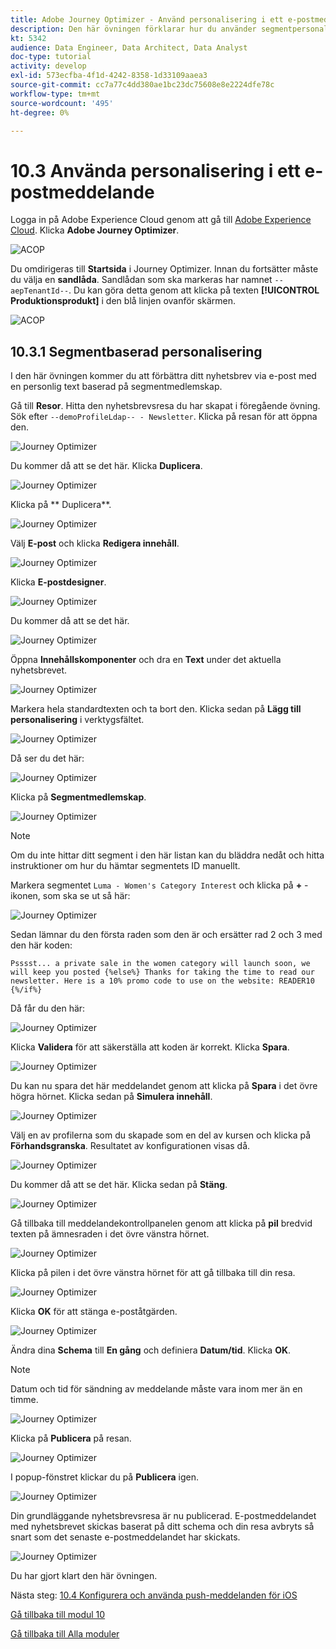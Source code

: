```yaml
---
title: Adobe Journey Optimizer - Använd personalisering i ett e-postmeddelande
description: Den här övningen förklarar hur du använder segmentpersonalisering i ett e-postinnehåll
kt: 5342
audience: Data Engineer, Data Architect, Data Analyst
doc-type: tutorial
activity: develop
exl-id: 573ecfba-4f1d-4242-8358-1d33109aaea3
source-git-commit: cc7a77c4dd380ae1bc23dc75608e8e2224dfe78c
workflow-type: tm+mt
source-wordcount: '495'
ht-degree: 0%

---
```


# 10.3 Använda personalisering i ett e-postmeddelande

Logga in på Adobe Experience Cloud genom att gå till [Adobe Experience Cloud](https://experience.adobe.com). Klicka **Adobe Journey Optimizer**.

![ACOP](../module7/images/acophome.png)

Du omdirigeras till **Startsida** i Journey Optimizer. Innan du fortsätter måste du välja en **sandlåda**. Sandlådan som ska markeras har namnet ``--aepTenantId--``. Du kan göra detta genom att klicka på texten **[!UICONTROL Produktionsprodukt]** i den blå linjen ovanför skärmen.

![ACOP](../module7/images/acoptriglp.png)

## 10.3.1 Segmentbaserad personalisering

I den här övningen kommer du att förbättra ditt nyhetsbrev via e-post med en personlig text baserad på segmentmedlemskap.

Gå till **Resor**. Hitta den nyhetsbrevsresa du har skapat i föregående övning. Sök efter `--demoProfileLdap-- - Newsletter`. Klicka på resan för att öppna den.

![Journey Optimizer](./images/sbp1.png)

Du kommer då att se det här. Klicka **Duplicera**.

![Journey Optimizer](./images/sbp2.png)

Klicka på ** Duplicera**.

![Journey Optimizer](./images/sbp3.png)

Välj **E-post** och klicka **Redigera innehåll**.

![Journey Optimizer](./images/sbp3a.png)

Klicka **E-postdesigner**.

![Journey Optimizer](./images/sbp4.png)

Du kommer då att se det här.

![Journey Optimizer](./images/sbp5.png)

Öppna **Innehållskomponenter** och dra en **Text** under det aktuella nyhetsbrevet.

![Journey Optimizer](./images/sbp6.png)

Markera hela standardtexten och ta bort den. Klicka sedan på **Lägg till personalisering** i verktygsfältet.

![Journey Optimizer](./images/sbp7.png)

Då ser du det här:

![Journey Optimizer](./images/seg1.png)

Klicka på **Segmentmedlemskap**.

![Journey Optimizer](./images/seg2.png)

>[!NOTE]
>
>Om du inte hittar ditt segment i den här listan kan du bläddra nedåt och hitta instruktioner om hur du hämtar segmentets ID manuellt.

Markera segmentet `Luma - Women's Category Interest` och klicka på **+** -ikonen, som ska se ut så här:

![Journey Optimizer](./images/seg3.png)

Sedan lämnar du den första raden som den är och ersätter rad 2 och 3 med den här koden:

``
Psssst... a private sale in the women category will launch soon, we will keep you posted
{%else%}
Thanks for taking the time to read our newsletter. Here is a 10% promo code to use on the website: READER10
{%/if%}
``

Då får du den här:

![Journey Optimizer](./images/seg4.png)

Klicka **Validera** för att säkerställa att koden är korrekt. Klicka **Spara**.

![Journey Optimizer](./images/sbp8.png)

Du kan nu spara det här meddelandet genom att klicka på **Spara** i det övre högra hörnet. Klicka sedan på **Simulera innehåll**.

![Journey Optimizer](./images/sbp9.png)

Välj en av profilerna som du skapade som en del av kursen och klicka på **Förhandsgranska**. Resultatet av konfigurationen visas då.

![Journey Optimizer](./images/sbp10.png)

Du kommer då att se det här. Klicka sedan på **Stäng**.

![Journey Optimizer](./images/sbp10fff.png)

Gå tillbaka till meddelandekontrollpanelen genom att klicka på **pil** bredvid texten på ämnesraden i det övre vänstra hörnet.

![Journey Optimizer](./images/sbp11.png)

Klicka på pilen i det övre vänstra hörnet för att gå tillbaka till din resa.

![Journey Optimizer](./images/oc79afff.png)

Klicka **OK** för att stänga e-poståtgärden.

![Journey Optimizer](./images/oc79bfff.png)

Ändra dina **Schema** till **En gång** och definiera **Datum/tid**. Klicka **OK**.

>[!NOTE]
>
>Datum och tid för sändning av meddelande måste vara inom mer än en timme.

![Journey Optimizer](./images/sbp18.png)

Klicka på **Publicera** på resan.

![Journey Optimizer](./images/sbp19.png)

I popup-fönstret klickar du på **Publicera** igen.

![Journey Optimizer](./images/sbp20.png)

Din grundläggande nyhetsbrevsresa är nu publicerad. E-postmeddelandet med nyhetsbrevet skickas baserat på ditt schema och din resa avbryts så snart som det senaste e-postmeddelandet har skickats.

![Journey Optimizer](./images/sbp20fff.png)

Du har gjort klart den här övningen.

Nästa steg: [10.4 Konfigurera och använda push-meddelanden för iOS](./ex4.md)

[Gå tillbaka till modul 10](./journeyoptimizer.md)

[Gå tillbaka till Alla moduler](../../overview.md)
